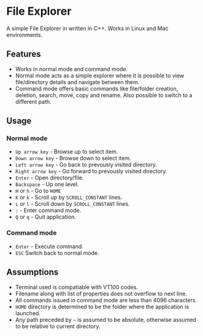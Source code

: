 # File Explorer

A simple File Explorer in written in C++. Works in Linux and Mac environments.

## Features

- Works in normal mode and command mode.
- Normal mode acts as a simple explorer where it is possible to view file/directory details and navigate between them.
- Command mode offers basic commands like file/folder creation, deletion, search, move, copy and rename. Also possible to switch to a different path.

## Usage

### Normal mode

- `Up arrow key` - Browse up to select item.
- `Down arrow key` - Browse down to select item.
- `Left arrow key` - Go back to prevously visited directory.
- `Right arrow key` - Go forward to prevously visited directory.
- `Enter` - Open directory/file.
- `Backspace` - Up one level.
- `H` or `h` - Go to `HOME`
- `K` or `k` - Scroll up by `SCROLL_CONSTANT` lines.
- `L` or `l` - Scroll down by `SCROLL_CONSTANT` lines.
- `:` - Enter command mode.
- `Q` or `q` - Quit application.

### Command mode

- `Enter` - Execute command.
- `ESC` Switch back to normal mode.

## Assumptions

- Terminal used is compatiable with VT100 codes.
- Filename along with list of properties does not overflow to next line.
- All commands issued in command mode are less than 4096 characters.
- `HOME` directory is determined to be the folder where the application is launched.
- Any path preceded by `~` is assumed to be absolute, otherwise assumed to be relative to current directory.
